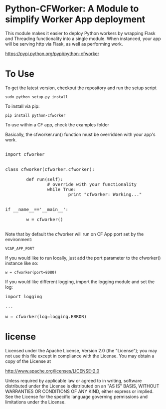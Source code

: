 Python-CFWorker: A Module to simplify Worker App deployment
================================================================================

This module makes it easier to deploy Python workers by wrapping Flask and Threading
functionality into a single module. When instanced, your app will be serving http
via Flask, as well as performing work. 

https://pypi.python.org/pypi/python-cfworker

To Use
================================================================================

To get the latest version, checkout the repository and run the setup script

```
sudo python setup.py install
```

To install via pip:

```
pip install python-cfworker
```

To use within a CF app, check the examples folder

Basically, the cfworker.run() function must be overridden with your app's
work.

<pre>

import cfworker


class cfworker(cfworker.cfworker):

        def run(self):
                # override with your functionality
                while True:
                        print "cfworker: Working..."


if __name__=='__main__':

        w = cfworker()

</pre>


Note that by default the cfworker will run on CF App port set by the environment:

```
VCAP_APP_PORT
```

If you would like to run locally, just add the port parameter to the cfworker() 
instance like so:

```
w = cfworker(port=8080)
```

If you would like different logging, import the logging module and set the log:

<pre>
import logging

...

w = cfworker(log=logging.ERROR)
</pre>


license
================================================================================

Licensed under the Apache License, Version 2.0 (the "License");
you may not use this file except in compliance with the License.
You may obtain a copy of the License at

<http://www.apache.org/licenses/LICENSE-2.0>

Unless required by applicable law or agreed to in writing, software
distributed under the License is distributed on an "AS IS" BASIS,
WITHOUT WARRANTIES OR CONDITIONS OF ANY KIND, either express or implied.
See the License for the specific language governing permissions and
limitations under the License.

